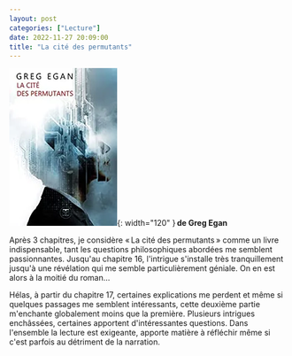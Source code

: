 ```yaml
---
layout: post
categories: ["Lecture"]
date: 2022-11-27 20:09:00
title: "La cité des permutants"
---
```


![couverture](/assets/images/couv_lecture/citepermutants.webp){: width="120" } **de Greg Egan**

Après 3 chapitres, je considère « La cité des permutants » comme un livre indispensable, tant les questions philosophiques abordées me semblent passionnantes. Jusqu'au chapitre 16, l'intrigue s'installe très tranquillement jusqu'à une révélation qui me semble particulièrement géniale. On en est alors à la moitié du roman…

Hélas, à partir du chapitre 17, certaines explications me perdent et même si quelques passages me semblent intéressants, cette deuxième partie m'enchante globalement moins que la première.
Plusieurs intrigues enchâssées, certaines apportent d'intéressantes questions. Dans l'ensemble la lecture est exigeante, apporte matière à réfléchir même si c'est parfois au détriment de la narration.

